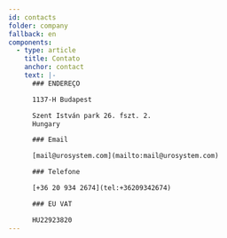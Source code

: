 ```yaml
---
id: contacts
folder: company
fallback: en
components:
  - type: article
    title: Contato
    anchor: contact
    text: |-
      ### ENDEREÇO

      1137-H Budapest

      Szent István park 26. fszt. 2.
      Hungary

      ### Email

      [mail@urosystem.com](mailto:mail@urosystem.com)

      ### Telefone

      [+36 20 934 2674](tel:+36209342674)

      ### EU VAT

      HU22923820
---
```

